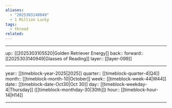 ```yaml
---
aliases:
  - "2025303140849"
  - 1 Million Lucky
tags:
  - thread
related:
---
```




***

up:: [[2025303105520|Golden Retriever Energy]]
back:: 
forward:: [[2025303140949|Glasses of Reading]]
layer:: [[layer-099]]

***

year:: [[timeblock-year-2025|2025]]
quarter:: [[timeblock-quarter-4|Q4]]
month:: [[timeblock-month-10|October]]
week:: [[timeblock-week-44|W44]]
date:: [[timeblock-date-Oct30|Oct 30]]
day:: [[timeblock-weekday-4|Thursday]] ([[timeblock-monthday-30|30th]])
hour:: [[timeblock-hour-14|H14]]

***
